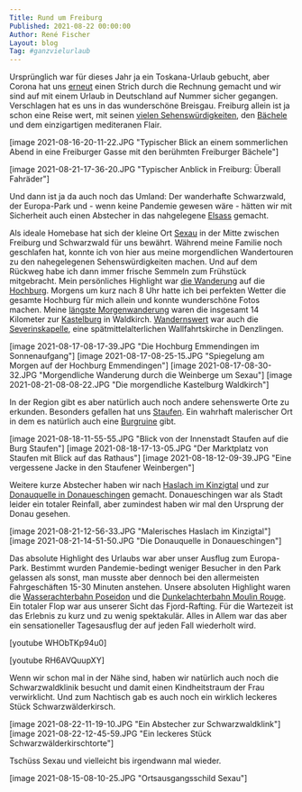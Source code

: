 ```yaml
---
Title: Rund um Freiburg
Published: 2021-08-22 00:00:00
Author: René Fischer
Layout: blog
Tag: #ganzvielurlaub
---
```

Ursprünglich war für dieses Jahr ja ein Toskana-Urlaub gebucht, aber Corona hat uns [erneut](/vienna-calling) einen Strich durch die Rechnung gemacht und wir sind auf mit einem Urlaub in Deutschland auf Nummer sicher gegangen. Verschlagen hat es uns in das wunderschöne Breisgau. Freiburg allein ist ja schon eine Reise wert, mit seinen [vielen Sehenswürdigkeiten](https://de.wikipedia.org/wiki/Freiburg_im_Breisgau#Sehensw%C3%BCrdigkeiten), den [Bächele](https://de.wikipedia.org/wiki/Freiburger_B%C3%A4chle) und dem einzigartigen mediteranen Flair.

[image 2021-08-16-20-11-22.JPG "Typischer Blick an einem sommerlichen Abend in eine Freiburger Gasse mit den berühmten Freiburger Bächele"]

[image 2021-08-21-17-36-20.JPG "Typischer Anblick in Freiburg: Überall Fahräder"]

Und dann ist ja da auch noch das Umland: Der wanderhafte Schwarzwald, der Europa-Park und - wenn keine Pandemie gewesen wäre - hätten wir mit Sicherheit auch einen Abstecher in das nahgelegene [Elsass](https://de.wikipedia.org/wiki/Elsass) gemacht.

Als ideale Homebase hat sich der kleine Ort [Sexau](https://de.wikipedia.org/wiki/Sexau) in der Mitte zwischen Freiburg und Schwarzwald für uns bewährt. Während meine Familie noch geschlafen hat, konnte ich von hier aus meine morgendlichen Wandertouren zu den nahegelegenen Sehenswürdigkeiten machen. Und auf dem Rückweg habe ich dann immer frische Semmeln zum Frühstück mitgebracht. Mein persönliches Highlight war [die Wanderung](https://www.komoot.de/tour/456945487) auf die [Hochburg](https://de.wikipedia.org/wiki/Hochburg_(Emmendingen)). Morgens um kurz nach 8 Uhr hatte ich bei perfekten Wetter die gesamte Hochburg für mich allein und konnte wunderschöne Fotos machen. Meine [längste Morgenwanderung](https://www.komoot.de/tour/461380353) waren die insgesamt 14 Kilometer zur [Kastelburg](https://de.wikipedia.org/wiki/Kastelburg) in Waldkirch. [Wandernswert](https://www.komoot.de/tour/459037003) war auch die [Severinskapelle](https://de.wikipedia.org/wiki/Severinskapelle_(Denzlingen)), eine spätmittelalterlichen Wallfahrtskirche in Denzlingen.

[image 2021-08-17-08-17-39.JPG "Die Hochburg Emmendingen im Sonnenaufgang"]
[image 2021-08-17-08-25-15.JPG "Spiegelung am Morgen auf der Hochburg Emmendingen"]
[image 2021-08-17-08-30-32.JPG "Morgendliche Wanderung durch die Weinberge um Sexau"]
[image 2021-08-21-08-08-22.JPG "Die morgendliche Kastelburg Waldkirch"]

In der Region gibt es aber natürlich auch noch andere sehenswerte Orte zu erkunden. Besonders gefallen hat uns [Staufen](https://de.wikipedia.org/wiki/Staufen_im_Breisgau). Ein wahrhaft malerischer Ort in dem es natürlich auch eine [Burgruine](https://de.wikipedia.org/wiki/Burg_Staufen_(Breisgau)) gibt.

[image 2021-08-18-11-55-55.JPG "Blick von der Innenstadt Staufen auf die Burg Staufen"]
[image 2021-08-18-17-13-05.JPG "Der Marktplatz von Staufen mit Blick auf das Rathaus"]
[image 2021-08-18-12-09-39.JPG "Eine vergessene Jacke in den Staufener Weinbergen"]

Weitere kurze Abstecher haben wir nach [Haslach im Kinzigtal](https://de.wikipedia.org/wiki/Haslach_im_Kinzigtal) und zur [Donauquelle in Donaueschingen](https://de.wikipedia.org/wiki/Donauquelle) gemacht. Donaueschingen war als Stadt leider ein totaler Reinfall, aber zumindest haben wir mal den Ursprung der Donau gesehen.

[image 2021-08-21-12-56-33.JPG "Malerisches Haslach im Kinzigtal"]
[image 2021-08-21-14-51-50.JPG "Die Donauquelle in Donaueschingen"]

Das absolute Highlight des Urlaubs war aber unser Ausflug zum Europa-Park. Bestimmt wurden Pandemie-bedingt weniger Besucher in den Park gelassen als sonst, man musste aber dennoch bei den allermeisten Fahrgeschäften 15-30 Minuten anstehen. Unsere absoluten Highlight waren die [Wasserachterbahn Poseidon](https://de.wikipedia.org/wiki/Wasserachterbahn_Poseidon) und die [Dunkelachterbahn Moulin Rouge](https://de.wikipedia.org/wiki/Eurosat_%E2%80%93_CanCan_Coaster). Ein totaler Flop war aus unserer Sicht das Fjord-Rafting. Für die Wartezeit ist das Erlebnis zu kurz und zu wenig spektakulär. Alles in Allem war das aber ein sensationeller Tagesausflug der auf jeden Fall  wiederholt wird.

[youtube WHObTKp94u0]

[youtube RH6AVQuupXY]

Wenn wir schon mal in der Nähe sind, haben wir natürlich auch noch die Schwarzwaldklinik besucht und damit einen Kindheitstraum der Frau verwirklicht. Und zum Nachtisch gab es auch noch ein wirklich leckeres Stück Schwarzwälderkirsch.

[image 2021-08-22-11-19-10.JPG "Ein Abstecher zur Schwarzwaldklink"]
[image 2021-08-22-12-45-59.JPG "Ein leckeres Stück Schwarzwälderkirschtorte"]

Tschüss Sexau und vielleicht bis irgendwann mal wieder.

[image 2021-08-15-08-10-25.JPG "Ortsausgangsschild Sexau"]
